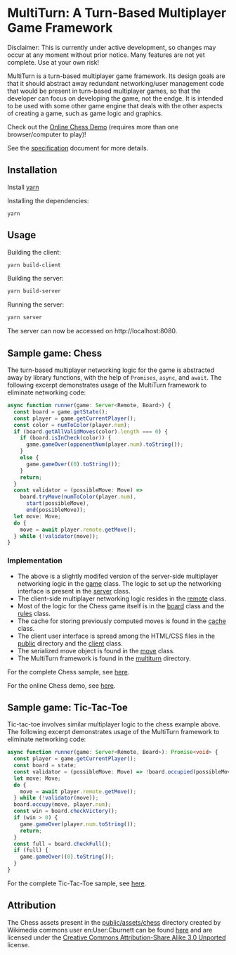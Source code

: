 # MultiTurn: A Turn-Based Multiplayer Game Framework

Disclaimer: This is currently under active development, so changes may occur at
any moment without prior notice. Many features are not yet complete. Use at
your own risk!

MultiTurn is a turn-based multiplayer game framework. Its design goals are that
it should abstract away redundant networking/user management code that would be
present in turn-based multiplayer games, so that the developer can focus on
developing the game, not the endge. It is intended to be used with some other
game engine that deals with the other aspects of creating a game, such as game
logic and graphics.

Check out the [Online Chess Demo](https://chess.nomoid.com/) (requires more
than one browser/computer to play)!

See the [specification](docs/specs.pdf) document for more details.

## Installation
Install [yarn](https://yarnpkg.com/)

Installing the dependencies:
```
yarn
```

## Usage
Building the client:
```bash
yarn build-client
```

Building the server:
```bash
yarn build-server
```

Running the server:
```bash
yarn server
```

The server can now be accessed on http://localhost:8080.

## Sample game: Chess

The turn-based multiplayer networking logic for the game is abstracted away by
library functions, with the help of `Promises`, `async`, and `await`. The
following excerpt demonstrates usage of the MultiTurn framework to eliminate
networking code:
```typescript
async function runner(game: Server<Remote, Board>) {
  const board = game.getState();
  const player = game.getCurrentPlayer();
  const color = numToColor(player.num);
  if (board.getAllValidMoves(color).length === 0) {
    if (board.isInCheck(color)) {
      game.gameOver(opponentNum(player.num).toString());
    }
    else {
      game.gameOver((0).toString());
    }
    return;
  }
  const validator = (possibleMove: Move) =>
    board.tryMove(numToColor(player.num),
      start(possibleMove),
      end(possibleMove));
  let move: Move;
  do {
    move = await player.remote.getMove();
  } while (!validator(move));
}
```

### Implementation

- The above is a slightly modifed version of the server-side multiplayer
  networking logic in the [game](src/chess/game.ts) class. The logic to set
  up the networking interface is present in the [server](src/chess/server.ts)
  class.
- The client-side multiplayer networking logic resides in the
  [remote](src/chess/remote.ts) class.
- Most of the logic for the Chess game itself is in the
  [board](src/chess/board.ts) class and the [rules](src/chess/rules.ts) class.
- The cache for storing previously computed moves is found in the
  [cache](src/chess/cache.ts) class.
- The client user interface is spread among the HTML/CSS files in the
  [public](public) directory and the [client](src/chess/client.ts) class.
- The serialized move object is found in the [move](src/chess/move.ts) class.
- The MultiTurn framework is found in the [multiturn](src/multiturn) directory.

For the complete Chess sample, see [here](src/chess).

For the online Chess demo, see [here](https://chess.nomoid.com/).

## Sample game: Tic-Tac-Toe

Tic-tac-toe involves similar multiplayer logic to the chess example above. The
following excerpt demonstrates usage of the MultiTurn framework to eliminate
networking code:
```typescript
async function runner(game: Server<Remote, Board>): Promise<void> {
  const player = game.getCurrentPlayer();
  const board = state;
  const validator = (possibleMove: Move) => !board.occupied(possibleMove);
  let move: Move;
  do {
    move = await player.remote.getMove();
  } while (!validator(move));
  board.occupy(move, player.num);
  const win = board.checkVictory();
  if (win > 0) {
    game.gameOver(player.num.toString());
    return;
  }
  const full = board.checkFull();
  if (full) {
    game.gameOver((0).toString());
  }
}
```

For the complete Tic-Tac-Toe sample, see [here](src/tictactoe).

## Attribution

The Chess assets present in the [public/assets/chess](public/assets/chess)
directory created by
Wikimedia commons user en:User:Cburnett can be found
[here](https://commons.wikimedia.org/wiki/Category:SVG_chess_pieces) and are
licensed under the [Creative Commons Attribution-Share Alike 3.0 Unported](https://creativecommons.org/licenses/by-sa/3.0/deed.en)
license.